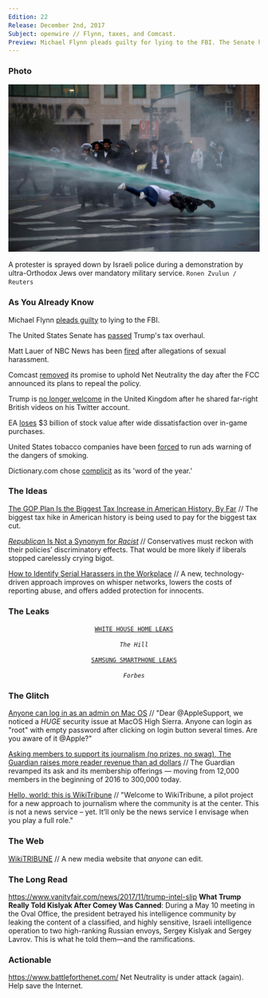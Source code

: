 ```yaml
---
Edition: 22
Release: December 2nd, 2017
Subject: openwire // Flynn, taxes, and Comcast.
Preview: Michael Flynn pleads guilty for lying to the FBI. The Senate has passed Trump's tax bill. Comcast works against Net Neutrality.
---
```


### Photo

![israel.jpg](israel.jpg)

A protester is sprayed down by Israeli police during a demonstration by ultra-Orthodox Jews over mandatory military service.
`Ronen Zvulun / Reuters`

### As You Already Know
Michael Flynn [pleads guilty](http://www.bbc.com/news/world-us-canada-42192080) to lying to the FBI.

The United States Senate has [passed](http://www.bbc.com/news/world-us-canada-42205181) Trump's tax overhaul.

Matt Lauer of NBC News has been [fired](http://money.cnn.com/2017/11/29/media/matt-lauer/index.html) after allegations of sexual harassment.

Comcast [removed](https://arstechnica.com/tech-policy/2017/11/comcast-deleted-net-neutrality-pledge-the-same-day-fcc-announced-repeal/) its promise to uphold Net Neutrality the day after the FCC announced its plans to repeal the policy.

Trump is [no longer welcome](https://www.cnbc.com/2017/11/30/londons-mayor-says-trump-not-welcome-in-uk-after-islam-tweets.html) in the United Kingdom after he shared far-right British videos on his Twitter account.

EA [loses](https://www.cnbc.com/2017/11/28/eas-day-of-reckoning-is-here-after-star-wars-game-uproar.html) $3 billion of stock value after wide dissatisfaction over in-game purchases.

United States tobacco companies have been [forced](http://www.abc.net.au/news/2017-11-26/big-tobacco-forced-to-advertise-admissions-in-us/9194960) to run ads warning of the dangers of smoking.

Dictionary.com chose [complicit](http://news3lv.com/news/entertainment/dictionarycom-chooses-complicit-as-its-word-of-the-year) as its 'word of the year.'

### The Ideas

[The GOP Plan Is the Biggest Tax Increase in American History, By Far](https://theintercept.com/2017/12/01/the-gop-plan-is-the-biggest-tax-increase-in-american-history-by-far/) // The biggest tax hike in American history is being used to pay for the biggest tax cut.

[*Republican* Is Not a Synonym for *Racist*](https://www.theatlantic.com/magazine/archive/2017/12/conservatism-without-bigotry/544128/) // Conservatives must reckon with their policies’ discriminatory effects. That would be more likely if liberals stopped carelessly crying bigot.

[How to Identify Serial Harassers in the Workplace](https://www.theatlantic.com/politics/archive/2017/11/whisper-networks-20/546311/) // A new, technology-driven approach improves on whisper networks, lowers the costs of reporting abuse, and offers added protection for innocents.  

### The Leaks

<center>

[`WHITE HOUSE HOME LEAKS`](http://thehill.com/homenews/administration/362685-tillerson-under-pressure-after-white-house-plan-leaks)

*`The Hill`*

[`SAMSUNG SMARTPHONE LEAKS`](https://www.forbes.com/sites/gordonkelly/2017/11/30/samsung-galaxy-smartphone-new-release-date-price-specs/#5d58b22c5627)

*`Forbes`*

</center>

### The Glitch
[Anyone can log in as an admin on Mac OS](https://twitter.com/lemiorhan/status/935578694541770752) // "Dear @AppleSupport, we noticed a *HUGE* security issue at MacOS High Sierra. Anyone can login as "root" with empty password after clicking on login button several times. Are you aware of it @Apple?"

[Asking members to support its journalism (no prizes, no swag), The Guardian raises more reader revenue than ad dollars](http://www.niemanlab.org/2017/11/asking-members-to-support-its-journalism-no-prizes-no-swag-the-guardian-raises-more-reader-revenue-than-ad-dollars/) // The Guardian revamped its ask and its membership offerings — moving from 12,000 members in the beginning of 2016 to 300,000 today.

[Hello, world: this is WikiTribune](https://www.wikitribune.com/story/2017/10/30/media/hello-world/13988/) // "Welcome to WikiTribune, a pilot project for a new approach to journalism where the community is at the center. This is not a news service – yet. It’ll only be the news service I envisage when you play a full role."

### The Web

[WikiTRIBUNE](http://wikitribune.com/) // A new media website that *anyone* can edit.

### The Long Read
https://www.vanityfair.com/news/2017/11/trump-intel-slip **What Trump Really Told Kislyak After Comey Was Canned**: During a May 10 meeting in the Oval Office, the president betrayed his intelligence community by leaking the content of a classified, and highly sensitive, Israeli intelligence operation to two high-ranking Russian envoys, Sergey Kislyak and Sergey Lavrov. This is what he told them—and the ramifications.

### Actionable
https://www.battleforthenet.com/ Net Neutrality is under attack (again). Help save the Internet.

